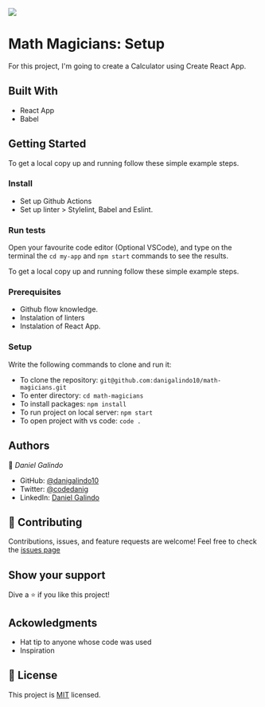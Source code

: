 ![](https://img.shields.io/badge/Microverse-blueviolet)

# Math Magicians: Setup
For this project, I'm going to create a Calculator using Create React App. 

## Built With
- React App
- Babel

## Getting Started
To get a local copy up and running follow these simple example steps.

### Install
- Set up Github Actions
- Set up linter > Stylelint, Babel and Eslint.

### Run tests
Open your favourite code editor (Optional VSCode), and type on the terminal the `cd my-app` and `npm start` commands to see the results. 

To get a local copy up and running follow these simple example steps.

### Prerequisites
- Github flow knowledge.
- Instalation of linters
- Instalation of React App.

### Setup
Write the following commands to clone and run it:
- To clone the repository: `git@github.com:danigalindo10/math-magicians.git`
- To enter directory: `cd math-magicians`
- To install packages: `npm install`
- To run project on local server: `npm start`
- To open project with vs code: `code .`

## Authors

👤 *Daniel Galindo*
- GitHub: [@danigalindo10](https://github.com/danigalindo10)
- Twitter: [@codedanig](https://twitter.com/codedanig)
- LinkedIn: [Daniel Galindo](https://www.linkedin.com/in/daniel-galindo/)

## 🤝 Contributing
Contributions, issues, and feature requests are welcome!
Feel free to check the [issues page](https://github.com/danigalindo10/math-magicians/issues)

## Show your support
Dive a ⭐️ if you like this project!

## Ackowledgments
- Hat tip to anyone whose code was used
- Inspiration

## 📝 License
This project is [MIT](./MIT.md) licensed.